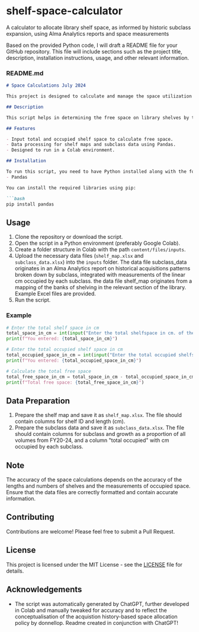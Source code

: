 # shelf-space-calculator
A calculator to allocate library shelf space, as informed by historic subclass expansion, using Alma Analytics reports and space measurements

Based on the provided Python code, I will draft a README file for your GitHub repository. This file will include sections such as the project title, description, installation instructions, usage, and other relevant information.

### README.md

```markdown
# Space Calculations July 2024

This project is designed to calculate and manage the space utilization of library shelves in a way that is informed by the expansion of each subclass over a defined time period. It includes tools for measuring and analyzing the total, occupied, and free space on library shelves.

## Description

This script helps in determining the free space on library shelves by taking user inputs for total shelf space and occupied shelf space. It also includes data processing functions to analyze shelf maps and subclass data.

## Features

- Input total and occupied shelf space to calculate free space.
- Data processing for shelf maps and subclass data using Pandas.
- Designed to run in a Colab environment.

## Installation

To run this script, you need to have Python installed along with the following libraries:
- Pandas

You can install the required libraries using pip:

```bash
pip install pandas
```

## Usage

1. Clone the repository or download the script.
2. Open the script in a Python environment (preferably Google Colab).
3. Create a folder structure in Colab with the path `content/files/inputs`.
4. Upload the necessary data files (`shelf_map.xlsx` and `subclass_data.xlsx`) into the `inputs` folder. The data file subclass_data originates in an Alma Analytics report on historical acquisitions patterns broken down by subclass, integrated with measurements of the linear cm occupied by each subclass. the data file shelf_map originates from a mapping of the banks of shelving in the relevant section of the library. Example Excel files are provided. 
5. Run the script.

### Example

```python
# Enter the total shelf space in cm
total_space_in_cm = int(input("Enter the total shelfspace in cm. of the area: "))
print(f"You entered: {total_space_in_cm}")

# Enter the total occupied shelf space in cm
total_occupied_space_in_cm = int(input("Enter the total occupied shelfspace in cm. of the area: "))
print(f"You entered: {total_occupied_space_in_cm}")

# Calculate the total free space
total_free_space_in_cm = total_space_in_cm - total_occupied_space_in_cm
print(f"Total free space: {total_free_space_in_cm}")
```

## Data Preparation

1. Prepare the shelf map and save it as `shelf_map.xlsx`. The file should contain columns for shelf ID and length (cm).
2. Prepare the subclass data and save it as `subclass_data.xlsx`. The file should contain columns for subclass and growth as a proportion of all volumes from FY20-24, and a column "total occupied" with cm occupied by each subclass.

## Note

The accuracy of the space calculations depends on the accuracy of the lengths and numbers of shelves and the measurements of occupied space. Ensure that the data files are correctly formatted and contain accurate information.

## Contributing

Contributions are welcome! Please feel free to submit a Pull Request.

## License

This project is licensed under the MIT License - see the [LICENSE](LICENSE) file for details.

## Acknowledgements

- The script was automatically generated by ChatGPT, further developed in Colab and manually tweaked for accuracy and to reflect the conceptualisation of the acquistion history-based space allocation policy by donnellop. Readme created in conjunction with ChatGPT!

